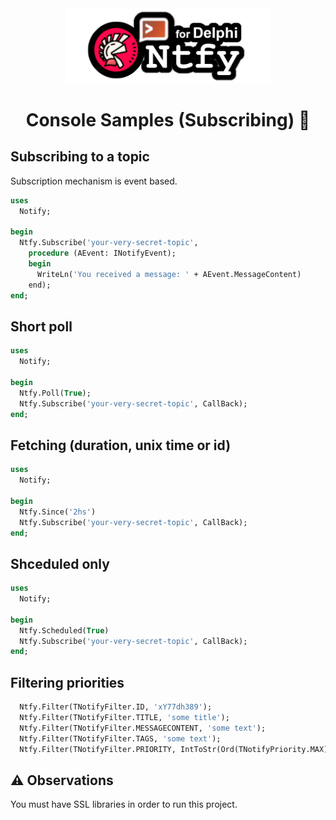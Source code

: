 <div align="center">
  <img src="../../../img/delphi-notify.png" width="65%">
</div>

<div align="center">

# Console Samples (Subscribing) 🧪

</div>

## Subscribing to a topic

Subscription mechanism is event based. 

``` pascal
uses
  Notify;

begin
  Ntfy.Subscribe('your-very-secret-topic', 
    procedure (AEvent: INotifyEvent);
    begin
      WriteLn('You received a message: ' + AEvent.MessageContent)
    end);
end;

```

## Short poll

``` pascal
uses
  Notify;

begin
  Ntfy.Poll(True);
  Ntfy.Subscribe('your-very-secret-topic', CallBack);
end;
```

## Fetching (duration, unix time or id)

``` pascal
uses
  Notify;

begin
  Ntfy.Since('2hs')
  Ntfy.Subscribe('your-very-secret-topic', CallBack);
end;
```


## Shceduled only

``` pascal
uses
  Notify;

begin
  Ntfy.Scheduled(True)
  Ntfy.Subscribe('your-very-secret-topic', CallBack);
end;
```

## Filtering priorities

``` pascal
  Ntfy.Filter(TNotifyFilter.ID, 'xY77dh389');
  Ntfy.Filter(TNotifyFilter.TITLE, 'some title');
  Ntfy.Filter(TNotifyFilter.MESSAGECONTENT, 'some text');
  Ntfy.Filter(TNotifyFilter.TAGS, 'some text');
  Ntfy.Filter(TNotifyFilter.PRIORITY, IntToStr(Ord(TNotifyPriority.MAX)));      
```

## ⚠ Observations
You must have SSL libraries in order to run this project.